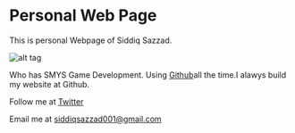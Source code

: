 # Personal Web Page

This is personal Webpage of Siddiq Sazzad.

![alt tag](https://pbs.twimg.com/profile_images/833915816215248897/JmB3GLpD.jpg)

Who has SMYS Game Development.
Using [Github](https://github/siddiqsazzad)all the time.I alawys build my website at Github.

Follow me at [Twitter](https://twitter.com/siddiqsazzad001)

Email me at siddiqsazzad001@gmail.com
